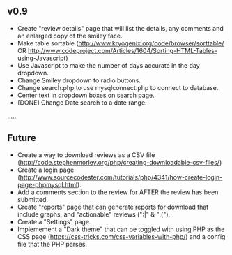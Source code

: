 v0.9
----

 - Create "review details" page that will list the details, any comments and an enlarged copy of the smiley face.
 - Make table sortable (http://www.kryogenix.org/code/browser/sorttable/ OR http://www.codeproject.com/Articles/1604/Sorting-HTML-Tables-using-Javascript)
 - Use Javascript to make the number of days accurate in the day dropdown.
 - Change Smiley dropdown to radio buttons.
 - Change search.php to use mysqlconnect.php to connect to database.
 - Center text in dropdown boxes on search page.
 - [DONE] ~~Change Date search to a date range.~~
 
.....

Future
------
 
 - Create a way to download reviews as a CSV file (http://code.stephenmorley.org/php/creating-downloadable-csv-files/)
 - Create a login page (http://www.sourcecodester.com/tutorials/php/4341/how-create-login-page-phpmysql.html).
 - Add a comments section to the review for AFTER the review has been submitted.
 - Create "reports" page that can generate reports for download that include graphs, and "actionable" reviews (":|" & ":(").
 - Create a "Settings" page.
 - Implemement a "Dark theme" that can be toggled with using PHP as the CSS page (https://css-tricks.com/css-variables-with-php/) and a config file that the PHP parses.
